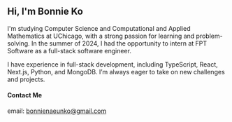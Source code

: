 ## Hi, I'm Bonnie Ko

<!--
, MongoDB, and SQL. I’m currently learning a bit of RAG and Finetuning, and I’m always eager to take on new challenges and projects.
-->
I'm studying Computer Science and Computational and Applied Mathematics at UChicago, with a strong passion for learning and problem-solving. In the summer of 2024, I had the opportunity to intern at FPT Software as a full-stack software engineer.

I have experience in full-stack development, including TypeScript, React, Next.js, Python, and MongoDB. I’m always eager to take on new challenges and projects.

#### Contact Me
email: bonnienaeunko@gmail.com
